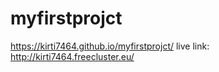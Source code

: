 # myfirstprojct
https://kirti7464.github.io/myfirstprojct/
live link:
http://kirti7464.freecluster.eu/
